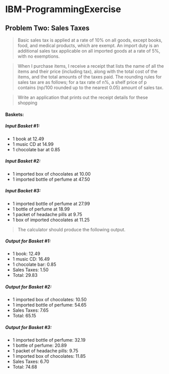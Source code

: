 ﻿# IBM-ProgrammingExercise

## Problem Two: Sales Taxes
> Basic sales tax is applied at a rate of 10% on all goods, except books,
food, and medical products, which are exempt. An import duty is an additional
sales tax applicable on all imported goods at a rate of 5%, with no
exemptions.

> When I purchase items, I receive a receipt that lists the name of all the
items and their price (including tax), along with the total cost of the
items, and the total amounts of the taxes paid. The rounding rules for
sales tax are as follows; for a tax rate of n%, a shelf price of p contains
(np/100 rounded up to the nearest 0.05) amount of sales tax.

> Write an application that prints out the receipt details for these shopping

#### Baskets:
##### Input Basket #1:
- 1 book at 12.49
- 1 music CD at 14.99
- 1 chocolate bar at 0.85

##### Input Basket #2:
- 1 imported box of chocolates at 10.00
- 1 imported bottle of perfume at 47.50

##### Input Backet #3:
- 1 imported bottle of perfume at 27.99
- 1 bottle of perfume at 18.99
- 1 packet of headache pills at 9.75
- 1 box of imported chocolates at 11.25

> The calculator should produce the following output.

##### Output for Basket #1:
- 1 book: 12.49
- 1 music CD: 16.49
- 1 chocolate bar: 0.85
- Sales Taxes: 1.50
- Total: 29.83

##### Output for Basket #2:
- 1 imported box of chocolates: 10.50
- 1 imported bottle of perfume: 54.65
- Sales Taxes: 7.65
- Total: 65.15

##### Output for Basket #3:
- 1 imported bottle of perfume: 32.19
- 1 bottle of perfume: 20.89
- 1 packet of headache pills: 9.75
- 1 imported box of chocolates: 11.85
- Sales Taxes: 6.70
- Total: 74.68
